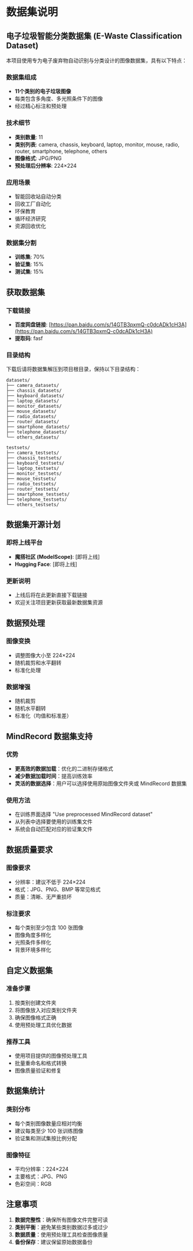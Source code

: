 # 数据集说明

## 电子垃圾智能分类数据集 (E-Waste Classification Dataset)

本项目使用专为电子废弃物自动识别与分类设计的图像数据集，具有以下特点：

### 数据集组成

- **11个类别的电子垃圾图像**
- 每类包含多角度、多光照条件下的图像
- 经过精心标注和预处理

### 技术细节

- **类别数量**: 11
- **类别列表**: camera, chassis, keyboard, laptop, monitor, mouse, radio, router, smartphone, telephone, others
- **图像格式**: JPG/PNG
- **预处理后分辨率**: 224×224

### 应用场景

- 智能回收站自动分类
- 回收工厂自动化
- 环保教育
- 循环经济研究
- 资源回收优化

### 数据集分割

- **训练集**: 70%
- **验证集**: 15%
- **测试集**: 15%

## 获取数据集

### 下载链接
- **百度网盘链接**: [https://pan.baidu.com/s/14GTB3pxmQ-c0dcADk1cH3A](https://pan.baidu.com/s/14GTB3pxmQ-c0dcADk1cH3A)
- **提取码**: fasf

### 目录结构
下载后请将数据集解压到项目根目录，保持以下目录结构：

```
datasets/
├── camera_datasets/
├── chassis_datasets/
├── keyboard_datasets/
├── laptop_datasets/
├── monitor_datasets/
├── mouse_datasets/
├── radio_datasets/
├── router_datasets/
├── smartphone_datasets/
├── telephone_datasets/
└── others_datasets/

testsets/
├── camera_testsets/
├── chassis_testsets/
├── keyboard_testsets/
├── laptop_testsets/
├── monitor_testsets/
├── mouse_testsets/
├── radio_testsets/
├── router_testsets/
├── smartphone_testsets/
├── telephone_testsets/
└── others_testsets/
```

## 数据集开源计划

### 即将上线平台
- **魔搭社区 (ModelScope)**: [即将上线]
- **Hugging Face**: [即将上线]

### 更新说明
- 上线后将在此更新直接下载链接
- 欢迎关注项目更新获取最新数据集资源

## 数据预处理

### 图像变换
- 调整图像大小至 224×224
- 随机裁剪和水平翻转
- 标准化处理

### 数据增强
- 随机裁剪
- 随机水平翻转
- 标准化（均值和标准差）

## MindRecord 数据集支持

### 优势
- **更高效的数据加载**：优化的二进制存储格式
- **减少数据加载时间**：提高训练效率
- **灵活的数据选择**：用户可以选择使用原始图像文件夹或 MindRecord 数据集

### 使用方法
- 在训练界面选择 "Use preprocessed MindRecord dataset"
- 从列表中选择要使用的训练集文件
- 系统会自动匹配对应的验证集文件

## 数据质量要求

### 图像要求
- 分辨率：建议不低于 224×224
- 格式：JPG、PNG、BMP 等常见格式
- 质量：清晰、无严重损坏

### 标注要求
- 每个类别至少包含 100 张图像
- 图像角度多样化
- 光照条件多样化
- 背景环境多样化

## 自定义数据集

### 准备步骤
1. 按类别创建文件夹
2. 将图像放入对应类别文件夹
3. 确保图像格式正确
4. 使用预处理工具优化数据

### 推荐工具
- 使用项目提供的图像预处理工具
- 批量重命名和格式转换
- 图像质量验证和修复

## 数据集统计

### 类别分布
- 每个类别图像数量应相对均衡
- 建议每类至少 100 张训练图像
- 验证集和测试集按比例分配

### 图像特征
- 平均分辨率：224×224
- 主要格式：JPG、PNG
- 色彩空间：RGB

## 注意事项

1. **数据完整性**：确保所有图像文件完整可读
2. **类别平衡**：避免某些类别数据过多或过少
3. **数据质量**：使用预处理工具检查图像质量
4. **备份保存**：建议保留原始数据备份 